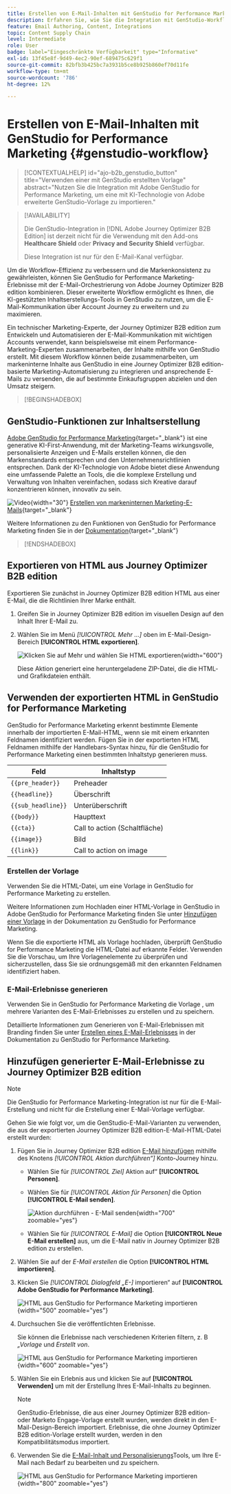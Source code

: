 ```yaml
---
title: Erstellen von E-Mail-Inhalten mit GenStudio for Performance Marketing
description: Erfahren Sie, wie Sie die Integration mit GenStudio-Workflows durchführen können, um das Design von E-Mail-Erlebnissen zu optimieren.
feature: Email Authoring, Content, Integrations
topic: Content Supply Chain
level: Intermediate
role: User
badge: label="Eingeschränkte Verfügbarkeit" type="Informative"
exl-id: 13f45e8f-9d49-4ec2-90ef-689475c629f1
source-git-commit: 82bfb3b425bc7a3931b5ce8b925b860ef70d11fe
workflow-type: tm+mt
source-wordcount: '786'
ht-degree: 12%

---
```


# Erstellen von E-Mail-Inhalten mit GenStudio for Performance Marketing {#genstudio-workflow}

>[!CONTEXTUALHELP]
>id="ajo-b2b_genstudio_button"
>title="Verwenden einer mit GenStudio erstellten Vorlage"
>abstract="Nutzen Sie die Integration mit Adobe GenStudio for Performance Marketing, um eine mit KI-Technologie von Adobe erweiterte GenStudio-Vorlage zu importieren."

>[!AVAILABILITY]
>
>Die GenStudio-Integration in [!DNL Adobe Journey Optimizer B2B Edition] ist derzeit nicht für die Verwendung mit den Add-ons **Healthcare Shield** oder **Privacy and Security Shield** verfügbar.
>
>Diese Integration ist nur für den E-Mail-Kanal verfügbar.

Um die Workflow-Effizienz zu verbessern und die Markenkonsistenz zu gewährleisten, können Sie GenStudio for Performance Marketing-Erlebnisse mit der E-Mail-Orchestrierung von Adobe Journey Optimizer B2B edition kombinieren. Dieser erweiterte Workflow ermöglicht es Ihnen, die KI-gestützten Inhaltserstellungs-Tools in GenStudio zu nutzen, um die E-Mail-Kommunikation über Account Journey zu erweitern und zu maximieren.

Ein technischer Marketing-Experte, der Journey Optimizer B2B edition zum Entwickeln und Automatisieren der E-Mail-Kommunikation mit wichtigen Accounts verwendet, kann beispielsweise mit einem Performance-Marketing-Experten zusammenarbeiten, der Inhalte mithilfe von GenStudio erstellt. Mit diesem Workflow können beide zusammenarbeiten, um markeninterne Inhalte aus GenStudio in eine Journey Optimizer B2B edition-basierte Marketing-Automatisierung zu integrieren und ansprechende E-Mails zu versenden, die auf bestimmte Einkaufsgruppen abzielen und den Umsatz steigern.

>[!BEGINSHADEBOX]

## GenStudio-Funktionen zur Inhaltserstellung

[Adobe GenStudio for Performance Marketing](https://business.adobe.com/de/products/genstudio-for-performance-marketing.html){target="_blank"} ist eine generative KI-First-Anwendung, mit der Marketing-Teams wirkungsvolle, personalisierte Anzeigen und E-Mails erstellen können, die den Markenstandards entsprechen und den Unternehmensrichtlinien entsprechen. Dank der KI-Technologie von Adobe bietet diese Anwendung eine umfassende Palette an Tools, die die komplexe Erstellung und Verwaltung von Inhalten vereinfachen, sodass sich Kreative darauf konzentrieren können, innovativ zu sein.

![Video](../../assets/do-not-localize/icon-video.svg){width="30"} [Erstellen von markeninternen Marketing-E-Mails](https://experienceleague.adobe.com/de/docs/genstudio-for-performance-marketing-learn/tutorials/creating-experiences/creating-on-brand-emails){target="_blank"}

Weitere Informationen zu den Funktionen von GenStudio for Performance Marketing finden Sie in der [Dokumentation](https://experienceleague.adobe.com/de/docs/genstudio-for-performance-marketing/user-guide/home){target="_blank"}

>[!ENDSHADEBOX]

## Exportieren von HTML aus Journey Optimizer B2B edition

Exportieren Sie zunächst in Journey Optimizer B2B edition HTML aus einer E-Mail, die die Richtlinien Ihrer Marke enthält.

1. Greifen Sie in Journey Optimizer B2B edition im visuellen Design auf den Inhalt Ihrer E-Mail zu.

1. Wählen Sie im Menü _[!UICONTROL Mehr …]_ oben im E-Mail-Design-Bereich **[!UICONTROL HTML exportieren]**.

   ![Klicken Sie auf Mehr und wählen Sie HTML exportieren](./assets/email-export-html.png){width="600"}

   Diese Aktion generiert eine heruntergeladene ZIP-Datei, die die HTML- und Grafikdateien enthält.

## Verwenden der exportierten HTML in GenStudio for Performance Marketing

GenStudio for Performance Marketing erkennt bestimmte Elemente innerhalb der importierten E-Mail-HTML, wenn sie mit einem erkannten Feldnamen identifiziert werden. Fügen Sie in der exportierten HTML Feldnamen mithilfe der Handlebars-Syntax hinzu, für die GenStudio for Performance Marketing einen bestimmten Inhaltstyp generieren muss.

| Feld | Inhaltstyp |
| ----------------- | ------------------------- |
| `{{pre_header}}` | Preheader |
| `{{headline}}` | Überschrift |
| `{{sub_headline}}` | Unterüberschrift |
| `{{body}}` | Haupttext |
| `{{cta}}` | Call to action (Schaltfläche) |
| `{{image}}` | Bild |
| `{{link}}` | Call to action on image |

### Erstellen der Vorlage

Verwenden Sie die HTML-Datei, um eine Vorlage in GenStudio for Performance Marketing zu erstellen.

Weitere Informationen zum Hochladen einer HTML-Vorlage in GenStudio in Adobe GenStudio for Performance Marketing finden Sie unter [Hinzufügen einer Vorlage](https://experienceleague.adobe.com/en/docs/genstudio-for-performance-marketing/user-guide/content/templates/use-templates#add-a-template) in der Dokumentation zu GenStudio for Performance Marketing.

Wenn Sie die exportierte HTML als Vorlage hochladen, überprüft GenStudio for Performance Marketing die HTML-Datei auf erkannte Felder. Verwenden Sie die Vorschau, um Ihre Vorlagenelemente zu überprüfen und sicherzustellen, dass Sie sie ordnungsgemäß mit den erkannten Feldnamen identifiziert haben.

### E-Mail-Erlebnisse generieren

Verwenden Sie in GenStudio for Performance Marketing die Vorlage , um mehrere Varianten des E-Mail-Erlebnisses zu erstellen und zu speichern.

Detaillierte Informationen zum Generieren von E-Mail-Erlebnissen mit Branding finden Sie unter [Erstellen eines E-Mail-Erlebnisses](https://experienceleague.adobe.com/de/docs/genstudio-for-performance-marketing/user-guide/create/create-email-experience) in der Dokumentation zu GenStudio for Performance Marketing.

## Hinzufügen generierter E-Mail-Erlebnisse zu Journey Optimizer B2B edition

>[!NOTE]
>
>Die GenStudio for Performance Marketing-Integration ist nur für die E-Mail-Erstellung und nicht für die Erstellung einer E-Mail-Vorlage verfügbar.

Gehen Sie wie folgt vor, um die GenStudio-E-Mail-Varianten zu verwenden, die aus der exportierten Journey Optimizer B2B edition-E-Mail-HTML-Datei erstellt wurden:

1. Fügen Sie in Journey Optimizer B2B edition [E-Mail hinzufügen](./add-email.md) mithilfe des Knotens _[!UICONTROL Aktion durchführen“]_ Konto-Journey hinzu.

   * Wählen Sie für _[!UICONTROL Ziel]_ Aktion auf“ **[!UICONTROL Personen]**.

   * Wählen Sie für _[!UICONTROL Aktion für Personen]_ die Option **[!UICONTROL E-Mail senden]**.

     ![Aktion durchführen - E-Mail senden](./assets/journey-node-send-email.png){width="700" zoomable="yes"}

   * Wählen Sie für _[!UICONTROL E-Mail]_ die Option **[!UICONTROL Neue E-Mail erstellen]** aus, um die E-Mail nativ in Journey Optimizer B2B edition zu erstellen.

1. Wählen Sie auf der _E-Mail erstellen_ die Option **[!UICONTROL HTML importieren]**.

1. Klicken Sie _[!UICONTROL Dialogfeld „E-]_ importieren“ auf **[!UICONTROL Adobe GenStudio for Performance Marketing]**.

   ![HTML aus GenStudio for Performance Marketing importieren](./assets/email-import-html-genstudio.png){width="500" zoomable="yes"}

1. Durchsuchen Sie die veröffentlichten Erlebnisse.

   Sie können die Erlebnisse nach verschiedenen Kriterien filtern, z. B _„Vorlage_ und _Erstellt von_.

   ![HTML aus GenStudio for Performance Marketing importieren](./assets/email-import-select-gen-studio-experience.png){width="600" zoomable="yes"}

1. Wählen Sie ein Erlebnis aus und klicken Sie auf **[!UICONTROL Verwenden]** um mit der Erstellung Ihres E-Mail-Inhalts zu beginnen.

   >[!NOTE]
   >
   >GenStudio-Erlebnisse, die aus einer Journey Optimizer B2B edition- oder Marketo Engage-Vorlage erstellt wurden, werden direkt in den E-Mail-Design-Bereich importiert. Erlebnisse, die ohne Journey Optimizer B2B edition-Vorlage erstellt wurden, werden in den Kompatibilitätsmodus importiert.

1. Verwenden Sie die [E-Mail-Inhalt und Personalisierungs](./email-authoring.md)Tools, um Ihre E-Mail nach Bedarf zu bearbeiten und zu speichern.

   ![HTML aus GenStudio for Performance Marketing importieren](./assets/email-imported-experience.png){width="800" zoomable="yes"}
